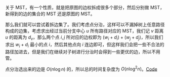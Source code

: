 关于 MST，有一个性质，就是把原图的边权拆成很多个部分，然后分别做 MST，新得到的边的集合的 MST 还是原图的 MST。

那么我们就可以尝试着拆边集了。我们考虑点分治，这样可以不漏掉树上任意路径构成的边集，考虑求出经过当前分支中心 $u$ 所有路径对应的 MST，我们记 $v$ 距离 $u$ 的距离为 $d_v$，那么两个点 $i, j$ 所对应的边权即为 $(w_i + d_i) + (w_j + d_j)$，所以我们求出 $w_i + d_i$ 最小的点 $i$，然后其他点向 $i$ 连边即可，但这样我们会把一些不合法的路径加进去，但是我们在继续对子树进行分治时会得到一些更优的边，所以不用管。

点分治选出来的边是 $O(n\log n)$ 的，所以总的时间复杂度为 $O(n\log^2n)$。[Code](https://atcoder.jp/contests/cf17-final/submissions/43750858)